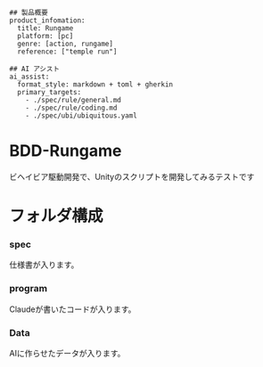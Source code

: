 ```
## 製品概要
product_infomation:
  title: Rungame
  platform: [pc]
  genre: [action, rungame]
  reference: ["temple run"]

## AI アシスト
ai_assist:
  format_style: markdown + toml + gherkin
  primary_targets:
    - ./spec/rule/general.md
    - ./spec/rule/coding.md
    - ./spec/ubi/ubiquitous.yaml
```

# BDD-Rungame

ビヘイビア駆動開発で、Unityのスクリプトを開発してみるテストです  

# フォルダ構成

### spec
仕様書が入ります。  

### program
Claudeが書いたコードが入ります。

### Data
AIに作らせたデータが入ります。
